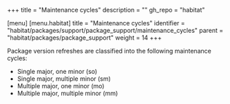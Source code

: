 +++
title = "Maintenance cycles"
description = ""
gh_repo = "habitat"

[menu]
  [menu.habitat]
    title = "Maintenance cycles"
    identifier = "habitat/packages/support/package_support/maintenance_cycles"
    parent = "habitat/packages/package_support"
    weight = 14
+++

Package version refreshes are classified into the following maintenance cycles:

- Single major, one minor (so)
- Single major, multiple minor (sm)
- Multiple major, one minor (mo)
- Multiple major, multiple minor (mm)
